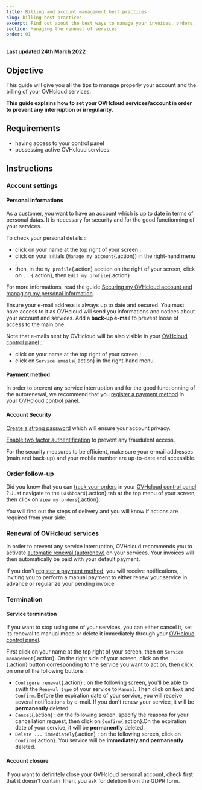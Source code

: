 ```yaml
---
title: Billing and account management best practices
slug: billing-best-practices
excerpt: Find out about the best ways to manage your invoices, orders, payment methods and account
section: Managing the renewal of services
order: 01
---
```


**Last updated 24th March 2022**

## Objective

This guide will give you all the tips to manage properly your account and the billing of your OVHcloud services.

**This guide explains how to set your OVHcloud services/account in order to prevent any interruption or irregularity.**

## Requirements

- having access to your control panel
- possessing active OVHcloud services

## Instructions

### Account settings

#### Personal informations

As a customer, you want to have an account which is up to date in terms of personal datas. It is necessary for security and for the good functionning of your services.

To check your personal details :

* click on your name at the top right of your screen ;
* click on your initials (`Manage my account`{.action}) in the right-hand menu ;
* then, in the `My profile`{.action} section on the right of your screen, click on `...`{.action}, then `Edit my profile`{.action}

For more informations, read the guide [Securing my OVHcloud account and managing my personal information](https://docs.ovh.com/gb/en/customer/all-about-your-username/#how-to-manage-your-personal-details_1).

Ensure your e-mail address is always up to date and secured. You must have access to it as OVHcloud will send you informations and notices about your account and services. Add a **back-up e-mail** to prevent loose of access to the main one.

Note that e-mails sent by OVHcloud will be also visible in your [OVHcloud control panel](https://www.ovh.com/auth/?action=gotomanager&from=https://www.ovh.com/fr/&ovhSubsidiary=fr) :

* click on your name at the top right of your screen ;
* click on `Service emails`{.action} in the right-hand menu.

#### Payment method

In order to prevent any service interruption and for the good functionning of the autorenewal, we recommend that you [register a payment method](https://docs.ovh.com/gb/en/billing/manage-payment-methods/) in your [OVHcloud control panel](https://www.ovh.com/auth/?action=gotomanager&from=https://www.ovh.com/fr/&ovhSubsidiary=fr).

#### Account Security

[Create a strong password](https://docs.ovh.com/gb/en/customer/manage-password/#generate-a-strong-password) which will ensure your account privacy. 

[Enable two factor authentification](https://docs.ovh.com/gb/en/customer/secure-account-with-2FA/) to prevent any fraudulent access.

For the security measures to be efficient, make sure your e-mail addresses (main and back-up) and your mobile number are up-to-date and accessible.

### Order follow-up

Did you know that you can [track your orders](https://docs.ovh.com/gb/en/billing/managing-ovh-orders/) in your [OVHcloud control panel](https://www.ovh.com/auth/?action=gotomanager&from=https://www.ovh.com/fr/&ovhSubsidiary=fr) ? Just navigate to the `Dashboard`{.action} tab at the top menu of your screen, then click on `View my orders`{.action}. 

You will find out the steps of delivery and you will know if actions are required from your side.

### Renewal of OVHcloud services

In order to prevent any service interruption, OVHcloud recommends you to activate [automatic renewal (autorenew)](https://docs.ovh.com/gb/en/billing/how-to-use-automatic-renewal-at-ovh/) on your services. Your invoices will then automatically be paid with your default payment.

If you don't [register a payment method](https://docs.ovh.com/gb/en/billing/managing-ovh-orders/), you will receive notifications, inviting you to perform a manual payment to either renew your service in advance or regularize your pending invoice.

### Termination

#### Service termination

If you want to stop using one of your services, you can either cancel it, set its renewal to manual mode or delete it immediately through your [OVHcloud control panel](https://www.ovh.com/auth/?action=gotomanager&from=https://www.ovh.com/fr/&ovhSubsidiary=fr).

First click on your name at the top right of your screen, then on `Service management`{.action}. On the right side of your screen, click on the `...`{.action} button corresponding to the service you want to act on, then click on one of the following buttons :

* `Configure renewal`{.action} : on the following screen, you'll be able to swith the `Renewal type` of your service to `Manual`. Then click on `Next` and `Confirm`. Before the expiration date of your service, you will receive several notifications by e-mail. If you don't renew your service, it will be **permanently** deleted.
* `Cancel`{.action} : on the following screen, specify the reasons for your cancellation request, then click on `Confirm`{.action}.On the expiration date of your service, it will be **permanently** deleted.
* `Delete ... immediately`{.action} : on the following screen, click on `Confirm`{.action}. You service will be **immediately and permanently** deleted.

#### Account closure

If you want to definitely close your OVHcloud personal account, check first that it doesn't contain  Then, you ask for deletion from the GDPR form.
